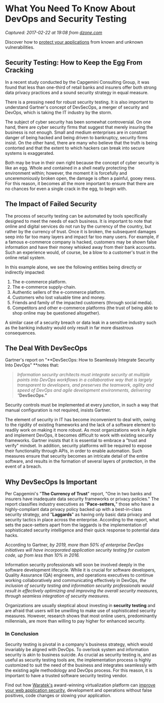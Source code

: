 # What You Need To Know About DevOps and Security Testing

_Captured: 2017-02-22 at 19:08 from [dzone.com](https://dzone.com/articles/what-you-need-to-know-about-devops-and-security-te?edition=271915&utm_source=Daily%20Digest&utm_medium=email&utm_campaign=dd%202017-02-22)_

Discover how to [protect your applications](https://dzone.com/go?i=176121&u=http%3A%2F%2Fwww.waratek.com%2Fsolutions%2Fzero-day-defense%2F%3Futm_source%3DDZone%26utm_campaign%3Dba%26utm_medium%3Dprerolltextad%26utm_content%3Dzeroday) from known and unknown vulnerabilities.

## Security Testing: How to Keep the Egg From Cracking

In a recent study conducted by the Capgemini Consulting Group, it was found that less than one-third of retail banks and insurers offer both strong data privacy practices and a sound security strategy in equal measure.

There is a pressing need for robust security testing. It is also important to understand Gartner's concept of DevSecOps, a merger of security and DevOps, which is taking the IT industry by the storm.

The subject of cyber security has been somewhat controversial. On one hand, there are cyber security firms that suggest that merely insuring the business is not enough. Small and medium enterprises are in constant danger of being hacked and being driven to bankruptcy, security firms insist. On the other hand, there are many who believe that the truth is being contorted and that the extent to which hackers can break into secure systems is exaggerated.

Both may be true in their own right because the concept of cyber security is like an egg. Whole and contained in a shell neatly protecting the environment within; however, the moment it is forcefully and unceremoniously broken open, the damage is often a painful, gooey mess. For this reason, it becomes all the more important to ensure that there are no chances for even a single crack in the egg, to begin with.

## The Impact of Failed Security

The process of security testing can be automated by tools specifically designed to meet the needs of each business. It is important to note that online and digital services do not run by the currency of the country, but rather by the currency of trust. Once it is broken, the subsequent damages seep into far too many layers and impact far too many users. For example, if a famous e-commerce company is hacked, customers may be shown false information and have their money whisked away from their bank accounts. Such an experience would, of course, be a blow to a customer's trust in the online retail system.

In this example alone, we see the following entities being directly or indirectly impacted:

  1. The e-commerce platform.
  2. The e-commerce supply-chain.
  3. Authentic sellers of the e-commerce platform.
  4. Customers who lost valuable time and money.
  5. Friends and family of the impacted customers (through social media).
  6. Competitors and other e-commerce platforms (the trust of being able to shop online may be questioned altogether).

A similar case of a security breach or data leak in a sensitive industry such as the banking industry would only result in far more disastrous consequences.

## The Deal With DevSecOps

Gartner's report on "**DevSecOps: How to Seamlessly Integrate Security Into DevOps" **notes that:

> _Information security architects must integrate security at multiple points into DevOps workflows in a collaborative way that is largely transparent to developers, and preserves the teamwork, agility and speed of DevOps and agile development environments, delivering "_**DevSecOps."**

Security controls must be implemented at every junction, in such a way that manual configuration is not required, insists Gartner.

The element of security in IT has become inconvenient to deal with, owing to the rigidity of existing frameworks and the lack of a software element to readily work on making it more robust. As most organizations work in Agile and implement DevOps, it becomes difficult to work with existing security frameworks. Gartner insists that it is essential to embrace a "trust and verify" mindset. In addition, security platforms will be required to expose their functionality through APIs, in order to enable automation. Such measures ensure that security becomes an intricate detail of the entire software, and results in the formation of several layers of protection, in the event of a breach.

## Why DevSecOps Is Important

Per Capgemini's "**The Currency of Trust**" report, "One in two banks and insurers have inadequate data security frameworks or privacy policies." The report classifies industry executives as "**Pace-setters,**" those who have a highly-compliant data privacy policy backed up with a best-in-class security strategy, and "**Laggards**" as having only basic data privacy and security tactics in place across the enterprise. According to the report, what sets the pace-setters apart from the laggards is the implementation of sophisticated security intelligence and their quick response to potential data hacks.

According to Gartner, _by 2019, more than 50% of enterprise DevOps initiatives will have incorporated application security testing for custom code, up from less than 10% in 2016._

Information security professionals will soon be involved deeply in the software development lifecycle. While it is crucial for software developers, Quality Assurance (QA) engineers, and operations executives to continue working collaboratively and communicating effectively in DevOps, _the inclusion of security testing and information security professionals would result in effectively optimizing and improving the overall security measures, through seamless integration of security measures_.

Organizations are usually skeptical about investing in **security testing** and are afraid that users will be unwilling to make use of sophisticated security measures. However, research shows that most online users, predominantly millennials, are more than willing to pay higher for enhanced security.

### In Conclusion

Security testing is pivotal in a company's business strategy, which would invariably be aligned with DevOps. To overlook system and information security is akin to business suicide. As crucial as security testing is, and as useful as security testing tools are, the implementation process is highly customized to suit the need of the business and integrates seamlessly with the existing agile methodology and DevOps process. For this reason, it is important to have a trusted software security testing vendor.

Find out how [Waratek's](https://dzone.com/go?i=176122&u=http%3A%2F%2Fwww.waratek.com%2Fsolutions%2Fapplication-protection%2F%3Futm_source%3DDZone%26utm_campaign%3Dba%26utm_medium%3Dpostrolltextad%26utm_content%3Dappprotect) award-winning virtualization platform can [improve your web application security](https://dzone.com/go?i=176122&u=http%3A%2F%2Fwww.waratek.com%2Fsolutions%2Fapplication-protection%2F%3Futm_source%3DDZone%26utm_campaign%3Dba%26utm_medium%3Dpostrolltextad%26utm_content%3Dappprotect), development and operations without false positives, code changes or slowing your application.
